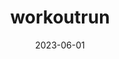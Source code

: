 ---
title: "workoutrun"
description: "
                During college I started working out and running again. I have been pretty consistent and hope to complete a powerlifiting meet and marathon one day.
                "
date: 2023-06-01
thumbnail: 
link: 
---